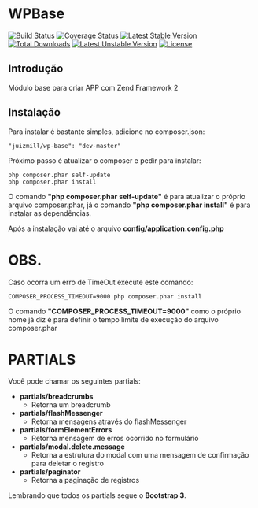 WPBase
=======================

[![Build Status](https://travis-ci.org/juizmill/WPBase.svg?branch=master)](https://travis-ci.org/juizmill/WPBase)
[![Coverage Status](https://coveralls.io/repos/juizmill/WPBase/badge.png)](https://coveralls.io/r/juizmill/WPBase)
[![Latest Stable Version](https://poser.pugx.org/juizmill/wp-base/v/stable.svg)](https://packagist.org/packages/juizmill/wp-base)
[![Total Downloads](https://poser.pugx.org/juizmill/wp-base/downloads.svg)](https://packagist.org/packages/juizmill/wp-base)
[![Latest Unstable Version](https://poser.pugx.org/juizmill/wp-base/v/unstable.svg)](https://packagist.org/packages/juizmill/wp-base)
[![License](https://poser.pugx.org/juizmill/wp-base/license.svg)](https://packagist.org/packages/juizmill/wp-base)

Introdução
------------
Módulo base para criar APP com Zend Framework 2

Instalação
------------
Para instalar é bastante simples, adicione no composer.json:

    "juizmill/wp-base": "dev-master"

Próximo passo é atualizar o composer e pedir para instalar:

    php composer.phar self-update
    php composer.phar install

O comando **"php composer.phar self-update"** é para atualizar o próprio arquivo composer.phar, já o comando **"php composer.phar install"** é para instalar as dependências.

Após a instalação vai até o arquivo **config/application.config.php**

OBS.
====
Caso ocorra um erro de TimeOut execute este comando:

    COMPOSER_PROCESS_TIMEOUT=9000 php composer.phar install

O comando **"COMPOSER_PROCESS_TIMEOUT=9000"** como o próprio nome já diz é para definir o tempo limite de execução do arquivo composer.phar

PARTIALS
========
Você pode chamar os seguintes partials:

  - **partials/breadcrumbs**
    - Retorna um breadcrumb
  - **partials/flashMessenger**
    - Retorna mensagens através do flashMessenger
  - **partials/formElementErrors**
    - Retorna mensagem de erros ocorrido no formulário
  - **partials/modal.delete.message**
    - Retorna a estrutura do modal com uma mensagem de confirmação para deletar o registro
  - **partials/paginator**
    - Retorna a paginação de registros

Lembrando que todos os partials segue o **Bootstrap 3**.
